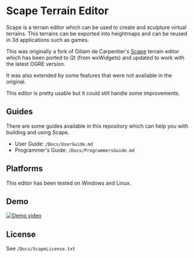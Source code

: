 # Scape Terrain Editor

Scape is a terrain editor which can be used to create and sculpture
virtual terrains. This terrains can be exported into heightmaps and can
be reused in 3d applications such as games.

This was originally a fork of Giliam de Carpentier's
[Scape](http://www.decarpentier.nl/scape) terrain editor which has been
ported to Qt (from wxWidgets) and updated to work with the latest OGRE
version.

It was also extended by some features that were not available in the
original.

This editor is pretty usable but it could still handle some
improvements.

## Guides

There are some guides available in this repository which can help you
with building and using Scape.

  - User Guide: `/Docs/UserGuide.md`
  - Programmer's Guide: `/Docs/ProgrammersGuide.md`

## Platforms

This editor has been tested on Windows and Linux.

## Demo

[![Demo
video](https://img.youtube.com/vi/oaAN4zSkY24/0.jpg)](https://www.youtube.com/watch?v=oaAN4zSkY24)

## License

See `/Docs/ScapeLicense.txt`
